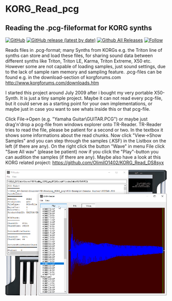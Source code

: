 # KORG_Read_pcg  
## Reading the .pcg-fileformat for KORG synths    
  
[![GitHub](https://img.shields.io/github/license/OlimilO1402/KORG_Read_pcg?style=plastic)](https://github.com/OlimilO1402/KORG_Read_pcg/blob/master/LICENSE) 
[![GitHub release (latest by date)](https://img.shields.io/github/v/release/OlimilO1402/KORG_Read_pcg?style=plastic)](https://github.com/OlimilO1402/KORG_Read_pcg/releases/latest)
[![Github All Releases](https://img.shields.io/github/downloads/OlimilO1402/KORG_Read_pcg/total.svg)](https://github.com/OlimilO1402/KORG_Read_pcg/releases/download/v1.2.17/Korg_TrReader_v1.2.17.zip)
[![Follow](https://img.shields.io/github/followers/OlimilO1402.svg?style=social&label=Follow&maxAge=2592000)](https://github.com/OlimilO1402/KORG_Read_pcg/watchers)
  
Reads files in .pcg-format; many Synths from KORGs e.g. the Triton line of 
synths can store and load these files, for sharing sound data between 
different synths like Triton, Triton LE, Karma, Triton Extreme, X50 etc. 
However some are not capable of loading samples, just sound settings, due 
to the lack of sample ram memory and sampling feature. 
.pcg-files can be found e.g. in the download-section of korgforums.com
 http://www.korgforums.com/downloads.htm

I started this project around July 2009 after i bought my very portable X50-Synth.
It is just a tiny sample project. Maybe it can not read every pcg-file, but 
it could serve as a starting point for your own implementations, or maybe 
just in case you want to see whats inside this or that pcg-file.

Click File->Open (e.g. "Yamaha Guitar\GUITAR.PCG") or maybe just drag'n'drop 
a pcg-file from windows explorer onto TR-Reader.
TR-Reader tries to read the file, please be patient for a second or two.
In the textbox it shows some informations about the read chunks.
Now click "View->Show Samples" and you can step through the samples (.KSF) in 
the Listbox on the left (if there are any). On the right click the button 
"Wave" in menu File click "Save All wav" (please be patient) now if you click 
the "Play"-button you can audition the samples (if there are any).
Maybe also have a look at this KORG related project:
https://github.com/OlimilO1402/KORG_Read_DS8syx

![KorgTrReader.png Image](Resources/KorgTrReader.png "KorgTrReader.png Image")